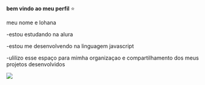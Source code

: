 **bem vindo ao meu perfil** ⭐

meu nome e lohana

-estou estudando na alura

-estou me desenvolvendo na linguagem javascript

-ulilizo esse espaço para mimha organizaçao e compartilhamento dos meus projetos desenvolvidos


![](https://media1.tenor.com/m/Sw-ijoNeLaYAAAAd/rudy-pankow.gif)

